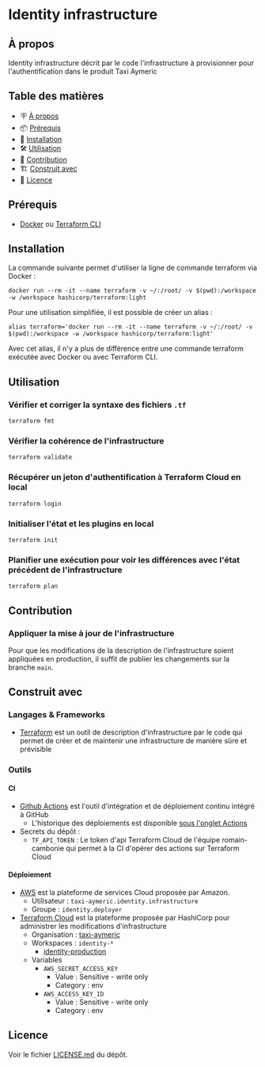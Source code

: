 # Identity infrastructure

## À propos

Identity infrastructure décrit par le code l'infrastructure à provisionner pour l'authentification dans le produit Taxi Aymeric

## Table des matières

- 🪧 [À propos](#à-propos)
- 📦 [Prérequis](#prérequis)
- 🚀 [Installation](#installation)
- 🛠️ [Utilisation](#utilisation)
- 🤝 [Contribution](#contribution)
- 🏗️ [Construit avec](#construit-avec)
- 📝 [Licence](#licence)

## Prérequis

- [Docker](https://www.docker.com/) ou [Terraform CLI](https://www.terraform.io/cli)

## Installation

La commande suivante permet d'utiliser la ligne de commande terraform via Docker :
```shell
docker run --rm -it --name terraform -v ~/:/root/ -v $(pwd):/workspace -w /workspace hashicorp/terraform:light
```

Pour une utilisation simplifiée, il est possible de créer un alias :
```shell
alias terraform='docker run --rm -it --name terraform -v ~/:/root/ -v $(pwd):/workspace -w /workspace hashicorp/terraform:light'
```

Avec cet alias, il n'y a plus de différence entre une commande terraform exécutée avec Docker ou avec Terraform CLI.

## Utilisation

### Vérifier et corriger la syntaxe des fichiers `.tf`

```shell
terraform fmt
```

### Vérifier la cohérence de l'infrastructure

```shell
terraform validate
```

### Récupérer un jeton d'authentification à Terraform Cloud en local

```shell
terraform login
```

### Initialiser l'état et les plugins en local

```shell
terraform init
```

### Planifier une exécution pour voir les différences avec l'état précédent de l'infrastructure

```shell
terraform plan
```

## Contribution

### Appliquer la mise à jour de l'infrastructure

Pour que les modifications de la description de l'infrastructure soient appliquées en production, il suffit de publier les changements sur la branche `main`.

## Construit avec

### Langages & Frameworks

- [Terraform](https://www.terraform.io/) est un outil de description d'infrastructure par le code qui permet de créer et de maintenir une infrastructure de manière sûre et prévisible

### Outils

#### CI

- [Github Actions](https://docs.github.com/en/actions) est l'outil d'intégration et de déploiement continu intégré à GitHub
  - L'historique des déploiements est disponible [sous l'onglet Actions](https://github.com/romain-cambonie/taxi-identity-infrastructure/actions/)
- Secrets du dépôt :
  - `TF_API_TOKEN` : Le token d'api Terraform Cloud de l'équipe romain-cambonie qui permet à la CI d'opérer des actions sur Terraform Cloud

#### Déploiement

- [AWS](https://aws.amazon.com/) est la plateforme de services Cloud proposée par Amazon.
  - Utilisateur : `taxi-aymeric.identity.infrastructure`
  - Groupe : `identity.deployer`
- [Terraform Cloud](https://app.terraform.io/) est la plateforme proposée par HashiCorp pour administrer les modifications d'infrastructure
  - Organisation : [taxi-aymeric](https://app.terraform.io/app/taxi-aymeric/workspaces)
  - Workspaces : `identity-*`
    - [identity-production](https://app.terraform.io/app/taxi-aymeric/workspaces/identity-production)
  - Variables
    - `AWS_SECRET_ACCESS_KEY`
      - Value : Sensitive - write only
      - Category : env
    - `AWS_ACCESS_KEY_ID`
      - Value : Sensitive - write only
      - Category : env

## Licence

Voir le fichier [LICENSE.md](./LICENSE.md) du dépôt.
